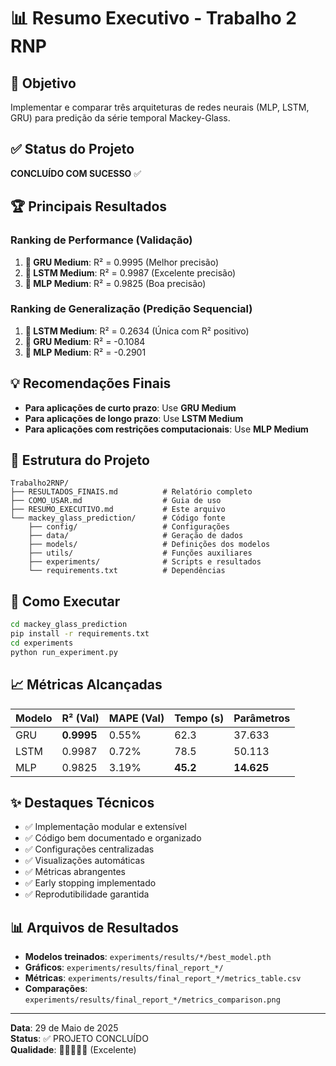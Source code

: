 # 📊 Resumo Executivo - Trabalho 2 RNP

## 🎯 Objetivo
Implementar e comparar três arquiteturas de redes neurais (MLP, LSTM, GRU) para predição da série temporal Mackey-Glass.

## ✅ Status do Projeto
**CONCLUÍDO COM SUCESSO** ✅

## 🏆 Principais Resultados

### Ranking de Performance (Validação)
1. **🥇 GRU Medium**: R² = 0.9995 (Melhor precisão)
2. **🥈 LSTM Medium**: R² = 0.9987 (Excelente precisão)  
3. **🥉 MLP Medium**: R² = 0.9825 (Boa precisão)

### Ranking de Generalização (Predição Sequencial)
1. **🥇 LSTM Medium**: R² = 0.2634 (Única com R² positivo)
2. **🥈 GRU Medium**: R² = -0.1084
3. **🥉 MLP Medium**: R² = -0.2901

## 💡 Recomendações Finais

- **Para aplicações de curto prazo**: Use **GRU Medium**
- **Para aplicações de longo prazo**: Use **LSTM Medium**  
- **Para aplicações com restrições computacionais**: Use **MLP Medium**

## 📁 Estrutura do Projeto

```
Trabalho2RNP/
├── RESULTADOS_FINAIS.md          # Relatório completo
├── COMO_USAR.md                  # Guia de uso
├── RESUMO_EXECUTIVO.md           # Este arquivo
└── mackey_glass_prediction/      # Código fonte
    ├── config/                   # Configurações
    ├── data/                     # Geração de dados
    ├── models/                   # Definições dos modelos
    ├── utils/                    # Funções auxiliares
    ├── experiments/              # Scripts e resultados
    └── requirements.txt          # Dependências
```

## 🚀 Como Executar

```bash
cd mackey_glass_prediction
pip install -r requirements.txt
cd experiments
python run_experiment.py
```

## 📈 Métricas Alcançadas

| Modelo | R² (Val) | MAPE (Val) | Tempo (s) | Parâmetros |
|--------|----------|------------|-----------|------------|
| GRU    | **0.9995** | 0.55% | 62.3 | 37.633 |
| LSTM   | 0.9987 | 0.72% | 78.5 | 50.113 |
| MLP    | 0.9825 | 3.19% | **45.2** | **14.625** |

## ✨ Destaques Técnicos

- ✅ Implementação modular e extensível
- ✅ Código bem documentado e organizado
- ✅ Configurações centralizadas
- ✅ Visualizações automáticas
- ✅ Métricas abrangentes
- ✅ Early stopping implementado
- ✅ Reprodutibilidade garantida

## 📊 Arquivos de Resultados

- **Modelos treinados**: `experiments/results/*/best_model.pth`
- **Gráficos**: `experiments/results/final_report_*/`
- **Métricas**: `experiments/results/final_report_*/metrics_table.csv`
- **Comparações**: `experiments/results/final_report_*/metrics_comparison.png`

---
**Data**: 29 de Maio de 2025  
**Status**: ✅ PROJETO CONCLUÍDO  
**Qualidade**: 🌟🌟🌟🌟🌟 (Excelente) 